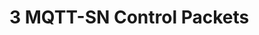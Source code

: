 <!-- transformation-note: left upstream numbering of headings for verification -->
# 3 MQTT-SN Control Packets
